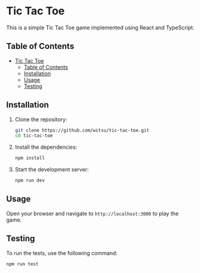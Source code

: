 # Tic Tac Toe

This is a simple Tic Tac Toe game implemented using React and TypeScript.

## Table of Contents

- [Tic Tac Toe](#tic-tac-toe)
  - [Table of Contents](#table-of-contents)
  - [Installation](#installation)
  - [Usage](#usage)
  - [Testing](#testing)

## Installation

1. Clone the repository:
    ```sh
    git clone https://github.com/witsu/tic-tac-toe.git
    cd tic-tac-toe
    ```

2. Install the dependencies:
    ```sh
    npm install
    ```

3. Start the development server:
    ```sh
    npm run dev
    ```

## Usage

Open your browser and navigate to `http://localhost:3000` to play the game.

## Testing

To run the tests, use the following command:
```sh
npm run test